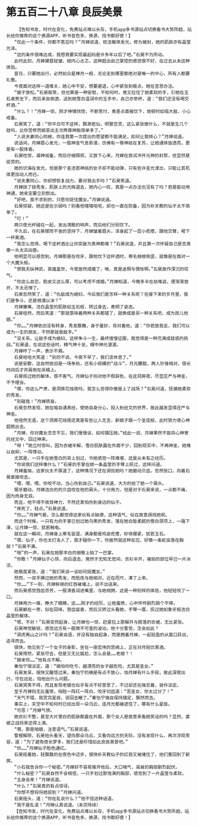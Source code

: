 # 第五百二十八章 良辰美景
        【告知书友，时代在变化，免费站点难以长存，手机app多书源站点切换看书大势所趋，站长给你推荐的这个换源APP，听书音色多、换源、找书都好使！】
       “仅此一个条件，你都不答应吗？”月婵说道，皎洁躯体发光，修为被封，她的肌肤亦有晶莹光泽。
       “这的条件很难达成，我想真要实现最起码是许多年以后了吧。”石昊不为所动。
       此时此刻，月婵黛眉轻皱，她内心忐忑，这种超出自己掌控的感觉很不好，在过去从未这种体验。
       昔日，只要她出行，必然如众星捧月一般，无论走到哪里都绝对是唯一的中心，所有人都要礼敬。
       今夜面对这样一道难关，她心中不安，想要避退，心中紧张到极点，她在苦思办法。
       “娘子放松。”石昊取笑，但也算是一种安慰，不知何时，竟又拉住了她柔软的手，引她在玉石桌旁坐下，而后亲自倒酒，送到她雪白温润中的玉手中，自己亦举杯，道：“我们还没有喝交杯酒。”
       “什么？！”月婵一惊，刚才神情恍惚，不断思忖，竟差点直接饮下，她顿时如临大敌，小心戒备。
       石昊笑了，道：“你平日可不这样，飘渺若仙，明慧空灵，这么紧张做什么，不就是生几个娃吗，比你苦修而蜕变出主次两尊神胎简单多了。”
       “人说夫妻同心同根，你连我第一次提出的愿望都不能满足，如何让我倾心？”月婵说道。
       说话间，月婵眉心发光，一股神圣气息弥漫，仿佛有一尊神祇在复苏，让她通体皆透亮，更是有一股体香。
       石昊吃惊，凝神戒备，而后仔细探视，又放下心来，月婵在尝试冲开元神的封禁，但显然是徒劳的。
       她的识海在发光，但是那个圣洁若神祇的女子却不能动弹，只有些许圣光漾出，只能让其机体更加动人而已。
       “说夫妻同心，你却想恢复战力，要对我出手吗？”石昊笑道。
       月婵拢了拢秀发，肌肤上的光辉退去，她内心一叹，真是一点办法也没有了吗？若是能动用神通，她肯定要立刻祭出。
       “好吧，我不求别的，只愿你捉住魔女。”月婵说道。
       石昊惊疑，她这是在示弱吗？别看他嘻嘻哈哈，却也一直在防备，因为补天教的仙子太不简单了。
       “叮！”
       两只夜光杯碰在一起，发出清脆的响声，而后他们分别饮下。
       不久后，在石昊锲而不舍的坚持下，月婵皱着眉头，浑身起了一层小疙瘩，跟他交臂，喝下一杯美酒。
       “我怎么觉得，喝下这杯酒比让你突破为真神都难？”石昊说道，并且第一次怀疑自己是否真像一头太古凶兽。
       他明显可以感觉到，月婵那是在咬牙，跟他饮下这杯酒时，寒毛根根倒竖，就像是在面对一个大魔头般。
       “想我天纵神武，英雄盖世，今夜居然成婚了，唉，真是迷惘与惆怅啊。”石昊故作深沉的叹气。
       “你这么自恋，脸皮又这么厚，可以考虑不成婚。”月婵知道，今晚多半在劫难逃，便渐渐放开，不太忌惮了。
       石昊忽然笑了，道：“仇敌成为媳妇，今后我们是怎样一种关系呢？在接下来的岁月里，我们是争斗，还是相濡以沫？”
       月婵撇嘴，洁白晶莹的肌肤如玉石般，转过身去，表明了姿态。
       石昊哑然，而后笑道：“那就意味着两种关系都错了，就换成是另一种关系吧，成为孩儿他娘。”
       “你……”月婵依旧没有转身，秀发飘舞，身子曼妙，背对着他，道：“你若放我走，我们可以成为一生的朋友，不然那就是敌手。”
       “没关系，让敌手成为媳妇，这样争斗一生，最终慢慢征服，我觉得是一种充满成就感的挑战。”石昊道，在说这些话时，精气神十足，眼中神光湛湛。
       月婵哼了一声，表示不屑。
       石昊哈哈大笑道：“别的不说，今夜不早了，我们该休息了。”
       说是安歇，这自然依旧是一场争执，还有小规模的“战斗”，月光朦胧，两人针锋相对，很长时间后才并肩倒在床榻上。
       石昊揽过她的躯体，很不客气。月婵仙子则对他不假辞色，在这洞房夜，尽显庄严与神圣，不予理会。
       “喂，你这么严肃，是洞房花烛夜吗，我怎么觉得你像是上了战场？”石昊问道，抚摸她柔软的秀发。
       “别碰我！”月婵转身。
       石昊忽然发现，她在暗自诵真经，使她自身分心，投入到经文的世界，故此越发显得庄严与神圣。
       他哑然无语，这个洞房花烛夜还真是有些让人无言，新娘子跟一个圣徒般，此时努力使心神超脱出去。
       “月婵，你对魔女念念不忘，我们慢慢谈，如何镇压她。”经此一说，月婵果然不能将心神寄托经文中，回过神来。
       “呀！”她立时惊叫，因为衣裙半解，雪白肌肤露在外面不少，回到现实中，不再神圣，她难以自抑，一阵悸动。
       尤其是，一只手在她雪白的背上划过，令她感觉一阵难堪，这是从未有之经历。
       “你说我们这样像什么？”石昊的手掌在她一条晶莹的手臂上抚过，这样问道。
       月婵羞恼，这家伙太不厚道了，这种情况下还在调侃她吗？她磨动贝齿，忽然张口，向着石昊直接咬去。
       “喂，喂，喂，你咬不动，当心伤到自己。”石昊说道，大方的给了她一个肩头。
       银牙磨动，月婵洁白的的贝齿咬在他的肩头，十分用力，但是对于石昊来说，一点都不痛，因为肉身无双。
       而且，他不得不收敛神力，不然还真怕伤到身边的仙子。
       “疼死了，轻点。”石昊说道。
       “你……”月婵气极，怎么都觉得这家伙有点缺德，这种语气，似在故意调戏她呢。
       而这个时候，一只有力的手掌已划过她乌黑的秀发，落在她白皙柔腻的雪白颈项上，一路下滑，让月婵一惊，犹若触电。
       就在这一瞬间，月婵身上寒毛皆竖，满身都是鸡皮疙瘩，妙体绷紧，犹若玉石。
       “喂，仙子，你也太打击人了，我才碰你一下，你居然就这种反应，好像一条蛇虫落在胸部？”石昊不满。
       “啪”的一声，石昊在她那丰白的翘臀上拍了一巴掌。
       “你敢！”月婵仙子心惊，向后退去，竟然于无知无觉间，衣衫半开，被拍的部位早已一片冰凉。
       她极度紧张，道：“我们来谈一谈如何捉魔女。”
       然而，一双手拂过她的秀发，而脸庞与她相对，近在咫尺，凑了上来。
       “你……”下一刻，月婵鲜艳的红唇被堵上，说不出话来。
       而石昊感觉唇齿芬芳，一股清香润进嘴里，与她相拥，这是一种别样的体验，他轻轻咬了一口。
       月婵用力一推，睁大了眼睛，这……刚才的经历，让她羞愤，心中怦怦剧烈跳个不停。
       石昊躺在一旁，似在回味，唇齿留香，而后又转过头看她，手臂一展，抚过她如象牙般洁白晶莹的躯体。
       “嗯，不对！”石昊突然起身，让月婵也一惊，赶紧拉上那解开与脱落的衣裙，无比紧张。
       石昊神觉敏锐，感觉远方有一股微不可查的波动，他十分警觉，怎会如此？
       “调虎离山之计吗？”石昊自语，并没有独自起身，而是拥着月婵，一起轻盈的从窗口跃出，追寻而去。
       很快，他见到了一个女子的身影，坐在一座宏伟的宫阙上，正在对月轻饮美酒。
       石昊愕然，紧张尽去，但是又无比尴尬，怎么会是……老娘？！
       “娘亲你……”他有点不解。
       秦怡宁很淡定，道：“娘怕你吃亏，越漂亮的女子越危险，尤其是圣女。”
       石昊发呆，很快又醒悟过来，秦怡宁的确是有点不放心，怕月婵有什么手段，故此深夜出行，守在远处，怕他出什么问题。
       石昊哭笑不得，而且发现老娘也似乎有点不好意思了，不过却还在强忍着，装作淡定。
       至于月婵则无比羞愤，俏脸一阵红一阵白，咬牙切齿道：“恶圣女，你太过分了！”
       “天气不错，我赏完星辰，该回去睡了。”秦怡宁强自保持镇定，飘然而去。
       事实上，天空中不知何时已经出现一朵乌云，连月光都被遮住了，哪有什么星辰。
       “可恶！”月婵气愤。
       她衣衫不整，甚至大片雪白的肌肤都露在外面，那个女人是故意来看她笑话的吗？显然，婆媳之战将来还得上演。
       “喂，那是咱娘，注意语气。”石昊说道。
       警报解除，石昊抬头看天，望向那朵乌云，又看向远方的天际，没有发现什么，再次浮现笑容，道：“为了避免夜长梦多，我们还是珍惜如此良辰美景吧。”
       “你……”月婵仙子脸色通红。
       石昊揽着她，轻飘飘的在夜色中迈步，很快补天教仙子的红唇又被堵住了，他们重回到了新房。
       “小石我告诉你一个秘密。”月婵好不容易推开他后，大口喘气，高耸的胸部剧烈起伏。
       “什么秘密？”石昊自然不会相信，一只手划过那饱满的胸部，感觉到了一片晶莹与柔软。
       “主身会来！”月婵说道。
       “什么？”石昊真的有点惊讶。
       “你想不想将将她捉到？”月婵问道。
       石昊摇头，道：“你在乱说什么？”他不信这种话语。
       “我不是乱语！”月婵认真说道。（未完待续）
       【告知书友，时代在变化，免费站点难以长存，手机app多书源站点切换看书大势所趋，站长给你推荐的这个换源APP，听书音色多、换源、找书都好使！】